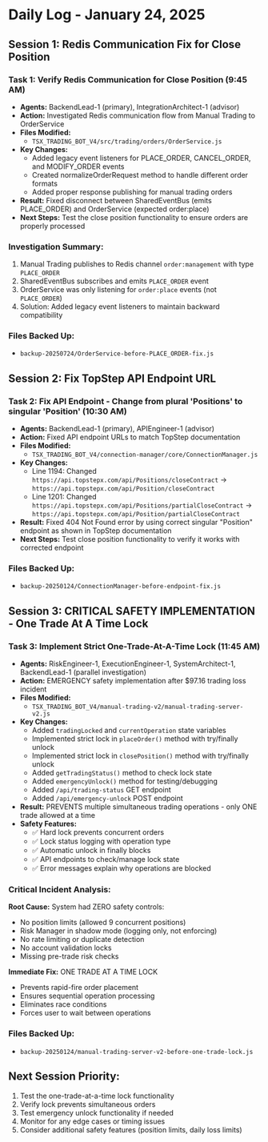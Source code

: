 # Daily Log - January 24, 2025

## Session 1: Redis Communication Fix for Close Position

### Task 1: Verify Redis Communication for Close Position (9:45 AM)
- **Agents:** BackendLead-1 (primary), IntegrationArchitect-1 (advisor)
- **Action:** Investigated Redis communication flow from Manual Trading to OrderService
- **Files Modified:** 
  - `TSX_TRADING_BOT_V4/src/trading/orders/OrderService.js`
- **Key Changes:** 
  - Added legacy event listeners for PLACE_ORDER, CANCEL_ORDER, and MODIFY_ORDER events
  - Created normalizeOrderRequest method to handle different order formats
  - Added proper response publishing for manual trading orders
- **Result:** Fixed disconnect between SharedEventBus (emits PLACE_ORDER) and OrderService (expected order:place)
- **Next Steps:** Test the close position functionality to ensure orders are properly processed

### Investigation Summary:
1. Manual Trading publishes to Redis channel `order:management` with type `PLACE_ORDER`
2. SharedEventBus subscribes and emits `PLACE_ORDER` event
3. OrderService was only listening for `order:place` events (not `PLACE_ORDER`)
4. Solution: Added legacy event listeners to maintain backward compatibility

### Files Backed Up:
- `backup-20250724/OrderService-before-PLACE_ORDER-fix.js`

## Session 2: Fix TopStep API Endpoint URL

### Task 2: Fix API Endpoint - Change from plural 'Positions' to singular 'Position' (10:30 AM)
- **Agents:** BackendLead-1 (primary), APIEngineer-1 (advisor)
- **Action:** Fixed API endpoint URLs to match TopStep documentation
- **Files Modified:** 
  - `TSX_TRADING_BOT_V4/connection-manager/core/ConnectionManager.js`
- **Key Changes:** 
  - Line 1194: Changed `https://api.topstepx.com/api/Positions/closeContract` → `https://api.topstepx.com/api/Position/closeContract`
  - Line 1201: Changed `https://api.topstepx.com/api/Positions/partialCloseContract` → `https://api.topstepx.com/api/Position/partialCloseContract`
- **Result:** Fixed 404 Not Found error by using correct singular "Position" endpoint as shown in TopStep documentation
- **Next Steps:** Test close position functionality to verify it works with corrected endpoint

### Files Backed Up:
- `backup-20250124/ConnectionManager-before-endpoint-fix.js`

## Session 3: CRITICAL SAFETY IMPLEMENTATION - One Trade At A Time Lock

### Task 3: Implement Strict One-Trade-At-A-Time Lock (11:45 AM)
- **Agents:** RiskEngineer-1, ExecutionEngineer-1, SystemArchitect-1, BackendLead-1 (parallel investigation)
- **Action:** EMERGENCY safety implementation after $97.16 trading loss incident
- **Files Modified:** 
  - `TSX_TRADING_BOT_V4/manual-trading-v2/manual-trading-server-v2.js`
- **Key Changes:** 
  - Added `tradingLocked` and `currentOperation` state variables
  - Implemented strict lock in `placeOrder()` method with try/finally unlock
  - Implemented strict lock in `closePosition()` method with try/finally unlock  
  - Added `getTradingStatus()` method to check lock state
  - Added `emergencyUnlock()` method for testing/debugging
  - Added `/api/trading-status` GET endpoint
  - Added `/api/emergency-unlock` POST endpoint
- **Result:** PREVENTS multiple simultaneous trading operations - only ONE trade allowed at a time
- **Safety Features:**
  - ✅ Hard lock prevents concurrent orders
  - ✅ Lock status logging with operation type
  - ✅ Automatic unlock in finally blocks
  - ✅ API endpoints to check/manage lock state
  - ✅ Error messages explain why operations are blocked

### Critical Incident Analysis:
**Root Cause:** System had ZERO safety controls:
- No position limits (allowed 9 concurrent positions)
- Risk Manager in shadow mode (logging only, not enforcing)
- No rate limiting or duplicate detection
- No account validation locks
- Missing pre-trade risk checks

**Immediate Fix:** ONE TRADE AT A TIME LOCK
- Prevents rapid-fire order placement
- Ensures sequential operation processing
- Eliminates race conditions
- Forces user to wait between operations

### Files Backed Up:
- `backup-20250124/manual-trading-server-v2-before-one-trade-lock.js`

## Next Session Priority:
1. Test the one-trade-at-a-time lock functionality
2. Verify lock prevents simultaneous orders
3. Test emergency unlock functionality if needed
4. Monitor for any edge cases or timing issues
5. Consider additional safety features (position limits, daily loss limits)